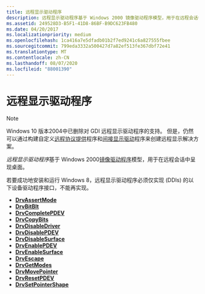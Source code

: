 ```yaml
---
title: 远程显示驱动程序
description: 远程显示驱动程序基于 Windows 2000 镜像驱动程序模型，用于在远程会话中呈现桌面。
ms.assetid: 249528D3-B5F1-41D8-86BF-B9DC623FB480
ms.date: 04/20/2017
ms.localizationpriority: medium
ms.openlocfilehash: 1ca416a7e5dfadb01b2f7ed9241c6a827555fbee
ms.sourcegitcommit: 799eda3332a500427d7a82ef513fe367dbf72e41
ms.translationtype: MT
ms.contentlocale: zh-CN
ms.lasthandoff: 08/07/2020
ms.locfileid: "88001390"
---
```

# <a name="remote-display-drivers"></a>远程显示驱动程序

> [!NOTE]
>
> Windows 10 版本2004中已删除对 GDI 远程显示驱动程序的支持。 但是，仍然可以通过构建自定义[远程协议提供](/windows/win32/termserv/creating-a-custom-remote-protocol)程序和[间接显示驱动](indirect-display-driver-model-overview.md)程序来创建远程显示解决方案。

*远程显示驱动程序*基于 Windows 2000[镜像驱动程序](mirror-drivers.md)模型，用于在远程会话中呈现桌面。

若要成功地安装和运行 Windows 8，远程显示驱动程序必须仅实现 (DDIs) 的以下设备驱动程序接口，不能再实现。

-   [**DrvAssertMode**](https://docs.microsoft.com/windows/desktop/api/winddi/nf-winddi-drvassertmode)
-   [**DrvBitBlt**](https://docs.microsoft.com/windows/desktop/api/winddi/nf-winddi-drvbitblt)
-   [**DrvCompletePDEV**](https://docs.microsoft.com/windows/desktop/api/winddi/nf-winddi-drvcompletepdev)
-   [**DrvCopyBits**](https://docs.microsoft.com/windows/desktop/api/winddi/nf-winddi-drvcopybits)
-   [**DrvDisableDriver**](https://docs.microsoft.com/windows/desktop/api/winddi/nf-winddi-drvdisabledriver)
-   [**DrvDisablePDEV**](https://docs.microsoft.com/windows/desktop/api/winddi/nf-winddi-drvdisablepdev)
-   [**DrvDisableSurface**](https://docs.microsoft.com/windows/desktop/api/winddi/nf-winddi-drvdisablesurface)
-   [**DrvEnablePDEV**](https://docs.microsoft.com/windows/desktop/api/winddi/nf-winddi-drvenablepdev)
-   [**DrvEnableSurface**](https://docs.microsoft.com/windows/desktop/api/winddi/nf-winddi-drvenablesurface)
-   [**DrvEscape**](https://docs.microsoft.com/windows/desktop/api/winddi/nf-winddi-drvescape)
-   [**DrvGetModes**](https://docs.microsoft.com/windows/desktop/api/winddi/nf-winddi-drvgetmodes)
-   [**DrvMovePointer**](https://docs.microsoft.com/windows/desktop/api/winddi/nf-winddi-drvmovepointer)
-   [**DrvResetPDEV**](https://docs.microsoft.com/windows/desktop/api/winddi/nf-winddi-drvresetpdev)
-   [**DrvSetPointerShape**](https://docs.microsoft.com/windows/desktop/api/winddi/nf-winddi-drvsetpointershape)
